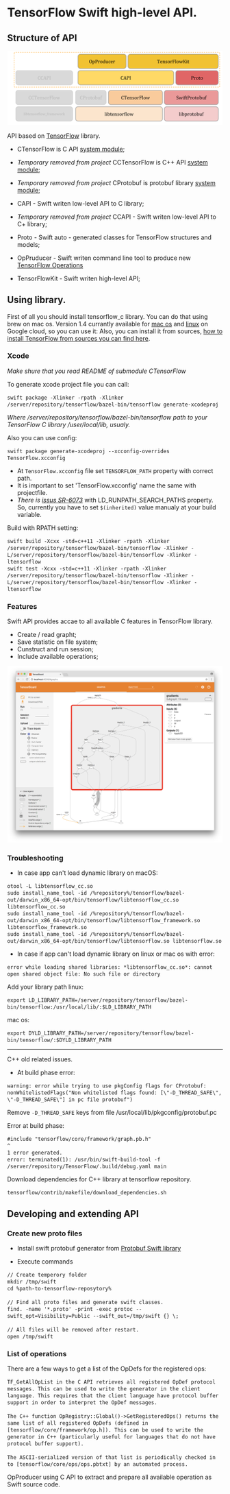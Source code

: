 # TensorFlow Swift high-level API.

## Structure of API
![architecture](https://raw.githubusercontent.com/Octadero/TensorFlow/master/Documentation/resources/TensorFlowProject@2x.png)

API based on [TensorFlow](https://www.tensorflow.org) library.
* CTensorFlow is C API [system module](https://github.com/apple/swift-package-manager/blob/master/Documentation/Usage.md#require-system-libraries);
* _Temporary removed from project_ CCTensorFlow is C++ API [system module](https://github.com/apple/swift-package-manager/blob/master/Documentation/Usage.md#require-system-libraries);
* _Temporary removed from project_ CProtobuf is protobuf library [system module](https://github.com/apple/swift-package-manager/blob/master/Documentation/Usage.md#require-system-libraries);

* CAPI - Swift writen low-level API to C library;
* _Temporary removed from project_ CCAPI - Swift writen low-level API to C+ library;
* Proto - Swift auto - generated classes for TensorFlow structures and models;
* OpPruducer - Swift writen command line tool to produce new [TensorFlow Operations](https://www.tensorflow.org/extend/architecture)
* TensorFlowKit - Swift writen high-level API;

## Using library.

First of all you should install tensorflow_c library. You can do that using brew on mac os.
Version 1.4 currantly  available for [mac os](https://storage.googleapis.com/tensorflow/libtensorflow/libtensorflow-cpu-darwin-x86_64-1.4.0.tar.gz) and [linux](https://storage.googleapis.com/tensorflow/libtensorflow/libtensorflow-cpu-linux-x86_64-1.4.0.tar.gz) on Google cloud, so you can use it:
Also, you can install it from sources, [how to install TensorFlow from sources you can find here](https://www.octadero.com/2017/08/27/tensorflow-c-environment/).

### Xcode
*Make shure that you read README of submodule CTensorFlow*

To generate xcode project file you can call:

```
swift package -Xlinker -rpath -Xlinker /server/repository/tensorflow/bazel-bin/tensorflow generate-xcodeproj
```
_Where */server/repository/tensorflow/bazel-bin/tensorflow* path to your TensorFlow C library */user/local/lib, usualy.*_

Also you can use config:
```
swift package generate-xcodeproj --xcconfig-overrides TensorFlow.xcconfig
```

* At `TensorFlow.xcconfig` file set `TENSORFLOW_PATH` property with correct path.
* It is important to set 'TensorFlow.xcconfig' name the same with projectfile.
* *There is [issus SR-6073](https://bugs.swift.org/browse/SR-6073)* with LD_RUNPATH_SEARCH_PATHS property. So, currently you have to set `$(inherited)` value manualy at your build variable.

Build with RPATH setting:
```
swift build -Xcxx -std=c++11 -Xlinker -rpath -Xlinker /server/repository/tensorflow/bazel-bin/tensorflow -Xlinker -L/server/repository/tensorflow/bazel-bin/tensorflow -Xlinker -ltensorflow
swift test -Xcxx -std=c++11 -Xlinker -rpath -Xlinker /server/repository/tensorflow/bazel-bin/tensorflow -Xlinker -L/server/repository/tensorflow/bazel-bin/tensorflow -Xlinker -ltensorflow
```
### Features
Swift API provides accae to all available C features in TensorFlow library.

* Create / read grapht;
* Save statistic on file system;
* Cunstruct and run session;
* Include available operations;

![graph](https://raw.githubusercontent.com/Octadero/TensorFlow/master/Documentation/resources/grapht@2x.png)

### Troubleshooting
* In case app can't load dynamic library on macOS:

```
otool -L libtensorflow_cc.so
sudo install_name_tool -id /%repository%/tensorflow/bazel-out/darwin_x86_64-opt/bin/tensorflow/libtensorflow_cc.so libtensorflow_cc.so
sudo install_name_tool -id /%repository%/tensorflow/bazel-out/darwin_x86_64-opt/bin/tensorflow/libtensorflow_framework.so libtensorflow_framework.so
sudo install_name_tool -id /%repository%/tensorflow/bazel-out/darwin_x86_64-opt/bin/tensorflow/libtensorflow.so libtensorflow.so
```

* In case if app can't load dynamic library on linux or mac os with error:
```
error while loading shared libraries: *libtensorflow_cc.so*: cannot open shared object file: No such file or directory
```
Add your library path linux:
```
export LD_LIBRARY_PATH=/server/repository/tensorflow/bazel-bin/tensorflow:/usr/local/lib/:$LD_LIBRARY_PATH
```
mac os:
```
export DYLD_LIBRARY_PATH=/server/repository/tensorflow/bazel-bin/tensorflow/:$DYLD_LIBRARY_PATH
```

---
C++ old related issues.

* At build phase error:
```
warning: error while trying to use pkgConfig flags for CProtobuf: nonWhitelistedFlags("Non whitelisted flags found: [\"-D_THREAD_SAFE\", \"-D_THREAD_SAFE\"] in pc file protobuf")
```
Remove `-D_THREAD_SAFE` keys from file /usr/local/lib/pkgconfig/protobuf.pc

Error at build phase:
```
#include "tensorflow/core/framework/graph.pb.h"                                                                                                                                         ^                                                                                                                                                                     1 error generated.                                                                                                                                                             error: terminated(1): /usr/bin/swift-build-tool -f /server/repository/TensorFlow/.build/debug.yaml main
```

Download dependencies for C++ library at tensorflow repository.
```
tensorflow/contrib/makefile/download_dependencies.sh
```

## Developing and extending API

### Create new proto files

* Install swift protobuf generator from [Protobuf Swift library](https://github.com/apple/swift-protobuf) 

* Execute commands

```
// Create temperory folder
mkdir /tmp/swift
cd %path-to-tensorflow-reposytory%

// Find all proto files and generate swift classes.
find. -name '*.proto' -print -exec protoc --swift_opt=Visibility=Public --swift_out=/tmp/swift {} \;

// All files will be removed after restart.
open /tmp/swift
```

### List of operations
There are a few ways to get a list of the OpDefs for the registered ops:

```
TF_GetAllOpList in the C API retrieves all registered OpDef protocol messages. This can be used to write the generator in the client language. This requires that the client language have protocol buffer support in order to interpret the OpDef messages.

The C++ function OpRegistry::Global()->GetRegisteredOps() returns the same list of all registered OpDefs (defined in [tensorflow/core/framework/op.h]). This can be used to write the generator in C++ (particularly useful for languages that do not have protocol buffer support).

The ASCII-serialized version of that list is periodically checked in to [tensorflow/core/ops/ops.pbtxt] by an automated process.

```
OpProducer using C API to extract and prepare all available operation as Swift source code.



